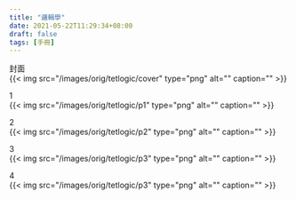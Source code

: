 ```yaml
---
title: "邏輯學"
date: 2021-05-22T11:29:34+08:00
draft: false
tags: [手冊]
---
```

封面  
{{< img src="/images/orig/tetlogic/cover" type="png" alt="" caption="" >}}
  
1  
{{< img src="/images/orig/tetlogic/p1" type="png" alt="" caption="" >}}

2  
{{< img src="/images/orig/tetlogic/p2" type="png" alt="" caption="" >}}

3  
{{< img src="/images/orig/tetlogic/p3" type="png" alt="" caption="" >}}

4  
{{< img src="/images/orig/tetlogic/p3" type="png" alt="" caption="" >}}